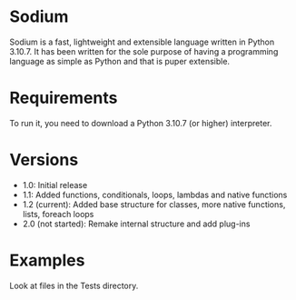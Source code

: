 # Sodium
Sodium is a fast, lightweight and extensible language written in Python 3.10.7. It has been written for the sole purpose of having a programming language as simple as Python and that is puper extensible.
# Requirements
To run it, you need to download a Python 3.10.7 (or higher) interpreter.
# Versions
- 1.0: Initial release
- 1.1: Added functions, conditionals, loops, lambdas and native functions
- 1.2 (current): Added base structure for classes, more native functions, lists, foreach loops
- 2.0 (not started): Remake internal structure and add plug-ins
# Examples
Look at files in the Tests directory.

